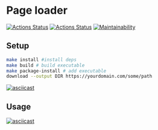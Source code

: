 # Page loader
[![Actions Status](https://github.com/i1yas/python-project-lvl3/workflows/hexlet-check/badge.svg)](https://github.com/i1yas/python-project-lvl3/actions)
[![Actions Status](https://github.com/i1yas/python-project-lvl3/workflows/build/badge.svg)](https://github.com/i1yas/python-project-lvl3/actions)
[![Maintainability](https://api.codeclimate.com/v1/badges/2efcf6de43108cbc9a3e/maintainability)](https://codeclimate.com/github/i1yas/python-project-lvl3/maintainability)

## Setup
```bash
make install #install deps
make build # build executable
make package-install # add executable
download --output DIR https://yourdomain.com/some/path
```
[![asciicast](https://asciinema.org/a/LgCPwGboK2XmC5ipBYs5OMtjE.svg)](https://asciinema.org/a/LgCPwGboK2XmC5ipBYs5OMtjE)


## Usage
[![asciicast](https://asciinema.org/a/ZJifIEdqpo8blWxZUXO79LsYV.svg)](https://asciinema.org/a/ZJifIEdqpo8blWxZUXO79LsYV)
